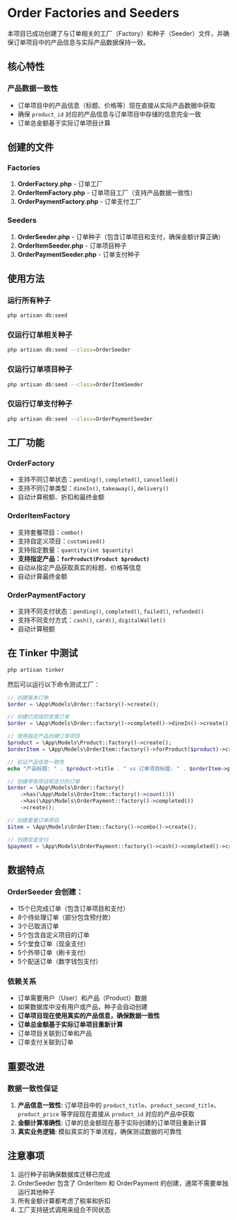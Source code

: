 # Order Factories and Seeders

本项目已成功创建了与订单相关的工厂（Factory）和种子（Seeder）文件，并确保订单项目中的产品信息与实际产品数据保持一致。

## 核心特性

### 产品数据一致性
- 订单项目中的产品信息（标题、价格等）现在直接从实际产品数据中获取
- 确保 `product_id` 对应的产品信息与订单项目中存储的信息完全一致
- 订单总金额基于实际订单项目计算

## 创建的文件

### Factories
1. **OrderFactory.php** - 订单工厂
2. **OrderItemFactory.php** - 订单项目工厂（支持产品数据一致性）
3. **OrderPaymentFactory.php** - 订单支付工厂

### Seeders
1. **OrderSeeder.php** - 订单种子（包含订单项目和支付，确保金额计算正确）
2. **OrderItemSeeder.php** - 订单项目种子
3. **OrderPaymentSeeder.php** - 订单支付种子

## 使用方法

### 运行所有种子
```bash
php artisan db:seed
```

### 仅运行订单相关种子
```bash
php artisan db:seed --class=OrderSeeder
```

### 仅运行订单项目种子
```bash
php artisan db:seed --class=OrderItemSeeder
```

### 仅运行订单支付种子
```bash
php artisan db:seed --class=OrderPaymentSeeder
```

## 工厂功能

### OrderFactory
- 支持不同订单状态：`pending()`, `completed()`, `cancelled()`
- 支持不同订单类型：`dineIn()`, `takeaway()`, `delivery()`
- 自动计算税额、折扣和最终金额

### OrderItemFactory  
- 支持套餐项目：`combo()`
- 支持自定义项目：`customized()`
- 支持指定数量：`quantity(int $quantity)`
- **支持指定产品：`forProduct(Product $product)`**
- 自动从指定产品获取真实的标题、价格等信息
- 自动计算最终金额

### OrderPaymentFactory
- 支持不同支付状态：`pending()`, `completed()`, `failed()`, `refunded()`
- 支持不同支付方式：`cash()`, `card()`, `digitalWallet()`
- 自动计算税额

## 在 Tinker 中测试

```bash
php artisan tinker
```

然后可以运行以下命令测试工厂：

```php
// 创建基本订单
$order = \App\Models\Order::factory()->create();

// 创建已完成的堂食订单
$order = \App\Models\Order::factory()->completed()->dineIn()->create();

// 使用指定产品创建订单项目
$product = \App\Models\Product::factory()->create();
$orderItem = \App\Models\OrderItem::factory()->forProduct($product)->create();

// 验证产品信息一致性
echo "产品标题: " . $product->title . " vs 订单项目标题: " . $orderItem->product_title;

// 创建带有项目和支付的订单
$order = \App\Models\Order::factory()
    ->has(\App\Models\OrderItem::factory()->count(3))
    ->has(\App\Models\OrderPayment::factory()->completed())
    ->create();

// 创建套餐订单项目
$item = \App\Models\OrderItem::factory()->combo()->create();

// 创建现金支付
$payment = \App\Models\OrderPayment::factory()->cash()->completed()->create();
```

## 数据特点

### OrderSeeder 会创建：
- 15个已完成订单（包含订单项目和支付）
- 8个待处理订单（部分包含预付款）
- 3个已取消订单
- 5个包含自定义项目的订单
- 5个堂食订单（现金支付）
- 5个外带订单（刷卡支付）
- 5个配送订单（数字钱包支付）

### 依赖关系
- 订单需要用户（User）和产品（Product）数据
- 如果数据库中没有用户或产品，种子会自动创建
- **订单项目现在使用真实的产品信息，确保数据一致性**
- **订单总金额基于实际订单项目重新计算**
- 订单项目关联到订单和产品
- 订单支付关联到订单

## 重要改进

### 数据一致性保证
1. **产品信息一致性**: 订单项目中的 `product_title`、`product_second_title`、`product_price` 等字段现在直接从 `product_id` 对应的产品中获取
2. **金额计算准确性**: 订单的总金额现在基于实际创建的订单项目重新计算
3. **真实业务逻辑**: 模拟真实的下单流程，确保测试数据的可靠性

## 注意事项

1. 运行种子前确保数据库迁移已完成
2. OrderSeeder 包含了 OrderItem 和 OrderPayment 的创建，通常不需要单独运行其他种子
3. 所有金额计算都考虑了税率和折扣
4. 工厂支持链式调用来组合不同状态
